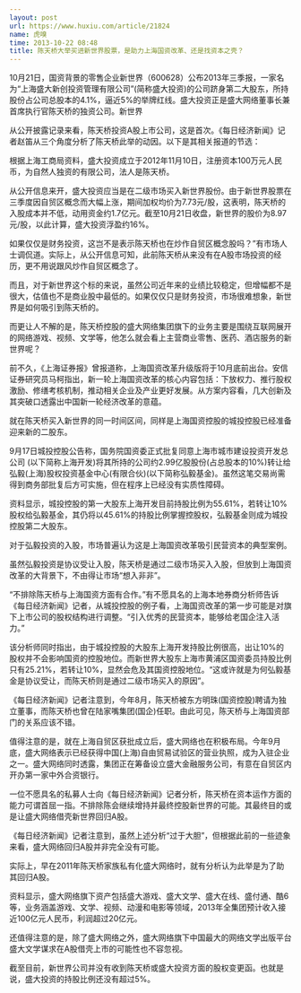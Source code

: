 ```yaml
---
layout: post
url: https://www.huxiu.com/article/21824
name: 虎嗅
time: 2013-10-22 08:48
title: 陈天桥大举买进新世界股票，是助力上海国资改革、还是找资本之壳？
---
```

10月21日，国资背景的零售企业新世界（600628）公布2013年三季报，一家名为“上海盛大新创投资管理有限公司”(简称盛大投资)的公司跻身第二大股东，所持股份占公司总股本的4.1%，逼近5%的举牌红线。盛大投资正是盛大网络董事长兼首席执行官陈天桥的独资公司。新世界

从公开披露记录来看，陈天桥投资A股上市公司，这是首次。《每日经济新闻》记者赵笛从三个角度分析了陈天桥此举的动因。以下是其相关报道的节选：

根据上海工商局资料，盛大投资成立于2012年11月10日，注册资本100万元人民币，为自然人独资的有限公司，法人是陈天桥。

从公开信息来开，盛大投资应当是在二级市场买入新世界股份。由于新世界股票在三季度因自贸区概念而大幅上涨，期间加权均价为7.73元/股，这表明，陈天桥的入股成本并不低，动用资金约1.7亿元。截至10月21日收盘，新世界的股价为8.97元/股，以此计算，盛大投资浮盈约16%。

如果仅仅是财务投资，这岂不是表示陈天桥也在炒作自贸区概念股吗？”有市场人士调侃道。实际上，从公开信息可知，此前陈天桥从来没有在A股市场投资的经历，更不用说跟风炒作自贸区概念了。

而且，对于新世界这个标的来说，虽然公司近年来的业绩比较稳定，但增幅都不是很大，估值也不是商业股中最低的。如果仅仅只是财务投资，市场很难想象，新世界是如何吸引到陈天桥的。

而更让人不解的是，陈天桥控股的盛大网络集团旗下的业务主要是围绕互联网展开的网络游戏、视频、文学等，他怎么就会看上主营商业零售、医药、酒店服务的新世界呢？

前不久，《上海证券报》曾报道称，上海国资改革升级版将于10月底前出台。安信证券研究员马柯指出，新一轮上海国资改革的核心内容包括：下放权力、推行股权激励、修缮考核机制，推动相关企业及产业更好发展。从方案内容看，几大创新及其突破口透露出中国新一轮经济改革的意蕴。

就在陈天桥买入新世界的同一时间区间，同样是上海国资控股的城投控股已经准备迎来新的二股东。

9月17日城投控股公告称，国务院国资委正式批复同意上海市城市建设投资开发总公司 (以下简称上海开发)将其所持的公司约2.99亿股股份(占总股本的10%)转让给弘毅(上海)股权投资基金中心(有限合伙)(以下简称弘毅基金)。虽然这笔交易尚需得到商务部批复后方可实施，但在程序上已经没有实质性障碍。

资料显示，城投控股的第一大股东上海开发目前持股比例为55.61%，若转让10%股权给弘毅基金，其仍将以45.61%的持股比例掌握控股权，弘毅基金则成为城投控股第二大股东。

对于弘毅投资的入股，市场普遍认为这是上海国资改革吸引民营资本的典型案例。

虽然弘毅投资是协议受让入股，陈天桥是通过二级市场买入入股，但放到上海国资改革的大背景下，不由得让市场“想入非非”。

“不排除陈天桥与上海国资方面有合作。”有不愿具名的上海本地券商分析师告诉 《每日经济新闻》记者，从城投控股的例子看，上海国资改革的第一步可能是对旗下上市公司的股权结构进行调整。“引入优秀的民营资本，能够给老国企注入活力。”

该分析师同时指出，由于城投控股的大股东上海开发持股比例很高，出让10%的股权并不会影响国资的控股地位。而新世界大股东上海市黄浦区国资委员持股比例只有25.21%，若转让10%，显然会危及其国资控股地位。“这或许就是为何弘毅基金是协议受让，而陈天桥则是通过二级市场买入的原因”。

《每日经济新闻》记者注意到，今年8月，陈天桥被东方明珠(国资控股)聘请为独立董事，而陈天桥也曾在陆家嘴集团(国企)任职。由此可见，陈天桥与上海国资部门的关系应该不错。

值得注意的是，就在上海自贸区获批成立后，盛大网络也在积极布局。今年9月底，盛大网络表示已经获得中国(上海)自由贸易试验区的营业执照，成为入驻企业之一。盛大网络同时透露，集团正在筹备设立盛大金融服务公司，有意在自贸区内开办第一家中外合资银行。

一位不愿具名的私募人士向《每日经济新闻》记者分析，陈天桥在资本运作方面的能力可谓首屈一指。不排除陈会继续增持并最终控股新世界的可能。其最终目的或是让盛大网络借壳新世界回归A股。

《每日经济新闻》记者注意到，虽然上述分析“过于大胆”，但根据此前的一些迹象来看，盛大网络回归A股并非完全没有可能。

实际上，早在2011年陈天桥家族私有化盛大网络时，就有分析认为此举是为了助其回归A股。

资料显示，盛大网络旗下资产包括盛大游戏、盛大文学、盛大在线、盛付通、酷6等，业务涵盖游戏、文学、视频、动漫和电影等领域，2013年全集团预计收入接近100亿元人民币，利润超过20亿元。

还值得注意的是，除了盛大网络之外，盛大网络旗下中国最大的网络文学出版平台盛大文学谋求在A股借壳上市的可能性也不容忽视。

截至目前，新世界公司并没有收到陈天桥或盛大投资方面的股权变更函。也就是说，盛大投资的持股比例还没有超过5%。

